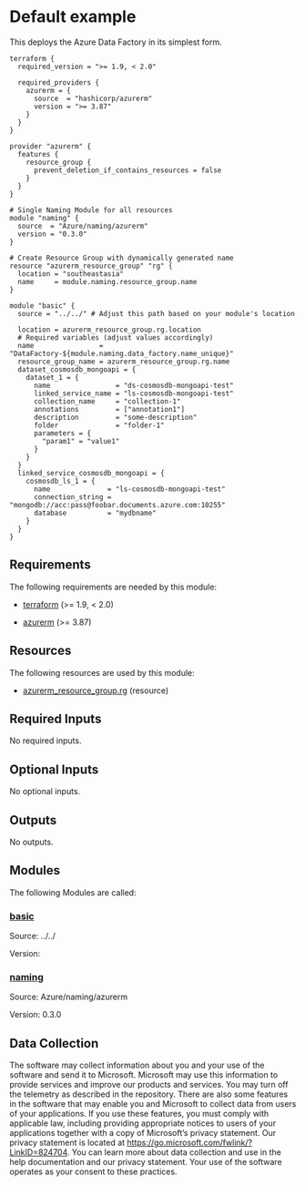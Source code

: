 <!-- BEGIN_TF_DOCS -->
<!-- Code generated by terraform-docs. DO NOT EDIT. -->
# Default example

This deploys the Azure Data Factory in its simplest form.

```hcl
terraform {
  required_version = ">= 1.9, < 2.0"

  required_providers {
    azurerm = {
      source  = "hashicorp/azurerm"
      version = ">= 3.87"
    }
  }
}

provider "azurerm" {
  features {
    resource_group {
      prevent_deletion_if_contains_resources = false
    }
  }
}

# Single Naming Module for all resources
module "naming" {
  source  = "Azure/naming/azurerm"
  version = "0.3.0"
}

# Create Resource Group with dynamically generated name
resource "azurerm_resource_group" "rg" {
  location = "southeastasia"
  name     = module.naming.resource_group.name
}

module "basic" {
  source = "../../" # Adjust this path based on your module's location

  location = azurerm_resource_group.rg.location
  # Required variables (adjust values accordingly)
  name                = "DataFactory-${module.naming.data_factory.name_unique}"
  resource_group_name = azurerm_resource_group.rg.name
  dataset_cosmosdb_mongoapi = {
    dataset_1 = {
      name                = "ds-cosmosdb-mongoapi-test"
      linked_service_name = "ls-cosmosdb-mongoapi-test"
      collection_name     = "collection-1"
      annotations         = ["annotation1"]
      description         = "some-description"
      folder              = "folder-1"
      parameters = {
        "param1" = "value1"
      }
    }
  }
  linked_service_cosmosdb_mongoapi = {
    cosmosdb_ls_1 = {
      name              = "ls-cosmosdb-mongoapi-test"
      connection_string = "mongodb://acc:pass@foobar.documents.azure.com:10255"
      database          = "mydbname"
    }
  }
}
```

<!-- markdownlint-disable MD033 -->
## Requirements

The following requirements are needed by this module:

- <a name="requirement_terraform"></a> [terraform](#requirement\_terraform) (>= 1.9, < 2.0)

- <a name="requirement_azurerm"></a> [azurerm](#requirement\_azurerm) (>= 3.87)

## Resources

The following resources are used by this module:

- [azurerm_resource_group.rg](https://registry.terraform.io/providers/hashicorp/azurerm/latest/docs/resources/resource_group) (resource)

<!-- markdownlint-disable MD013 -->
## Required Inputs

No required inputs.

## Optional Inputs

No optional inputs.

## Outputs

No outputs.

## Modules

The following Modules are called:

### <a name="module_basic"></a> [basic](#module\_basic)

Source: ../../

Version:

### <a name="module_naming"></a> [naming](#module\_naming)

Source: Azure/naming/azurerm

Version: 0.3.0

<!-- markdownlint-disable-next-line MD041 -->
## Data Collection

The software may collect information about you and your use of the software and send it to Microsoft. Microsoft may use this information to provide services and improve our products and services. You may turn off the telemetry as described in the repository. There are also some features in the software that may enable you and Microsoft to collect data from users of your applications. If you use these features, you must comply with applicable law, including providing appropriate notices to users of your applications together with a copy of Microsoft’s privacy statement. Our privacy statement is located at <https://go.microsoft.com/fwlink/?LinkID=824704>. You can learn more about data collection and use in the help documentation and our privacy statement. Your use of the software operates as your consent to these practices.
<!-- END_TF_DOCS -->